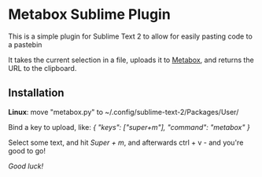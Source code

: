 Metabox Sublime Plugin
======================

This is a simple plugin for Sublime Text 2 to allow for easily pasting code to a pastebin

It takes the current selection in a file, uploads it to [Metabox](http://dl.gs), and returns the URL to the clipboard.


Installation
------------
  **Linux**: move "metabox.py" to ~/.config/sublime-text-2/Packages/User/
  
  Bind a key to upload, like:
    *{ "keys": ["super+m"], "command": "metabox" }*

Select some text, and hit *Super + m*, and afterwards ctrl + v - and you're good to go!

*Good luck!*
